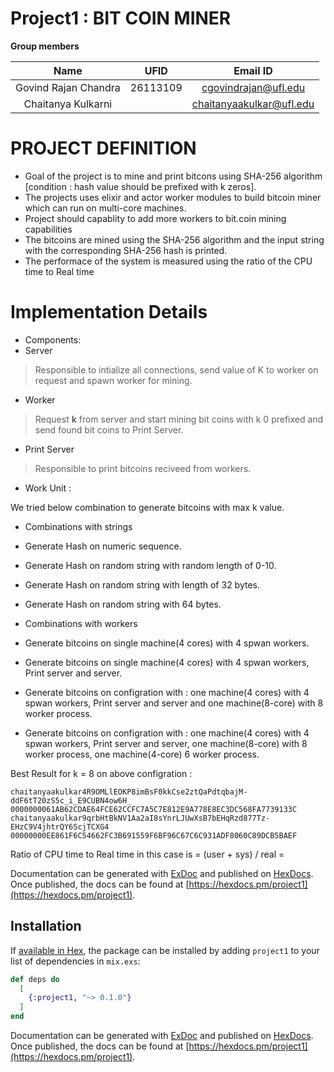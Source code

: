 # Project1 : BIT COIN MINER

**Group members**

| Name                 | UFID     | Email ID                 |
| :------------------: | :------: | :----------------------: |
| Govind Rajan Chandra | 26113109 | cgovindrajan@ufl.edu     |
| Chaitanya Kulkarni   |          | chaitanyaakulkar@ufl.edu |

# PROJECT DEFINITION

- Goal of the project is to mine and print bitcons using SHA-256 algorithm [condition : hash value should be prefixed with k zeros].
- The projects uses elixir and actor worker modules to build bitcoin miner which can run on multi-core machines.
- Project should capablity to add more workers  to bit.coin mining capabilities
- The bitcoins are mined using the SHA-256 algorithm and the input string with the corresponding SHA-256 hash is printed.
- The performace of the system is measured using the ratio of the CPU time to Real time

# Implementation Details

- Components:
- Server
> Responsible to intialize all connections, send value of K to worker on request and spawn worker for mining.
- Worker
> Request **k** from server and start mining bit coins with k 0 prefixed and send found bit coins to Print Server.
- Print Server 
> Responsible to print bitcoins reciveed from workers.

- Work Unit :

We tried below combination to generate bitcoins with max k value.

- Combinations with strings
- Generate Hash on numeric sequence.
- Generate Hash on random string with random length of 0-10.
- Generate Hash on random string with length of 32 bytes.
- Generate Hash on random string with 64 bytes.

- Combinations with workers
- Generate bitcoins on single machine(4 cores) with 4 spwan workers.
- Generate bitcoins on single machine(4 cores) with 4 spwan workers, Print server and server.
- Generate bitcoins on configration with : one machine(4 cores) with 4 spwan workers, Print server and server and  one machine(8-core) with 8 worker process.
- Generate bitcoins on configration with : one machine(4 cores) with 4 spwan workers, Print server and server, one machine(8-core) with 8 worker process, one machine(4-core) 6 worker process.

Best Result for k = 8 on above configration :

``` Govinds-MacBook-Pro:bitcoin_miner cgovindrajan$ ./project1 8
chaitanyaakulkar4R9OMLlEOKP8imBsF0kkCse2ztQaPdtqbajM-ddF6tT20zS5c_i_E9CUBN4ow6H_	0000000061AB62CDAE64FCE62CCFC7A5C7E812E9A778E8EC3DC568FA7739133C
chaitanyaakulkar9qrbHtBkNV1Aa2aI8sYnrLJUwXsB7bEHqRzd877Tz-EHzC9V4jhtrQY6ScjTCXG4	00000000EE861F6C54662FC3B691559F6BF96C67C6C931ADF8060C89DCB5BAEF
```

Ratio of CPU time to Real time in this case is = (user + sys) / real = 

Documentation can be generated with [ExDoc](https://github.com/elixir-lang/ex_doc)
and published on [HexDocs](https://hexdocs.pm). Once published, the docs can
be found at [https://hexdocs.pm/project1](https://hexdocs.pm/project1).

## Installation

If [available in Hex](https://hex.pm/docs/publish), the package can be installed
by adding `project1` to your list of dependencies in `mix.exs`:

```elixir
def deps do
  [
    {:project1, "~> 0.1.0"}
  ]
end
```

Documentation can be generated with [ExDoc](https://github.com/elixir-lang/ex_doc)
and published on [HexDocs](https://hexdocs.pm). Once published, the docs can
be found at [https://hexdocs.pm/project1](https://hexdocs.pm/project1).

